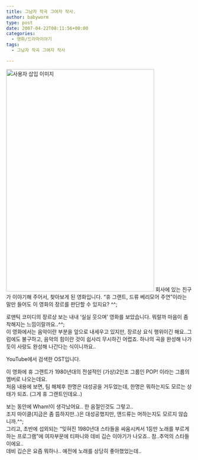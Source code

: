```yaml
---
title: 그남자 작곡 그여자 작사.
author: babyworm
type: post
date: 2007-04-22T08:11:56+00:00
categories:
  - 영화/드라마이야기
tags:
  - 그남자 작곡 그여자 작사

---
```

<img loading="lazy" decoding="async" src="https://i0.wp.com/babyworm.net/wordpress/wp-content/uploads/1/cfile7.uf.191532494D6A7ADD32612B.jpg?resize=400%2C600" class="aligncenter" width="400" height="600" alt="사용자 삽입 이미지" data-recalc-dims="1" />  
회사에 있는 친구가 이야기해 주어서, 찾아보게 된 영화입니다. &#8220;휴 그랜트, 드류 베리모어 주연&#8221;이라는 말만 들어도 이 영화의 장르를 판단할 수 있지요? ^^;

로맨틱 코미디의 장르상 보는 내내 &#8216;실실 웃으며&#8217; 영화를 보았습니다. 뭐랄까 마음이 좀 착해지는 느낌이랄까요..^^;  
이 영화에서는 음악이란 부분을 앞으로 내세우고 있지만, 장르상 요식 행위이긴 해요..그럼에도 불구하고, 음악의 힘이란 것이 쉽사리 무시하긴 어렵죠. 하나의 곡을 완성해 나가듯이 사랑도 완성해 나간다는 식이니까요..

YouTube에서 검색한 OST입니다. 

이 영화에 휴 그랜트가 1980년대의 전설적인 (가상)2인조 그룹인 POP! 이라는 그룹의 멤버로 나오는데요.  
처음 내용에 보면, 팀 해체후 한명은 대성공을 거두었는데, 한명은 뭐하는지도 모르는 상태가 되죠. (그게 휴 그랜트인데요..)

보는 동안에 Wham!이 생각났어요.. 한 음절인것도 그렇고..  
조지 마이클(지금은 좀 뜸하지만..)은 대성공했지만, 앤드류는 머하는지도 모르지 않습니까.^^;  
그리고, 초반에 섭외되는 &#8220;잊혀진 1980년대 스타들을 싸움시켜서 1등만 노래를 부르게하는 프로그램&#8221;에 여자부문에 티파니와 데비 깁슨 이야기가 나오죠.. 참..추억의 스타들이에요..  
데비 깁슨은 요즘 뭐하나.. 예전에 노래를 상당히 좋아했었는데..
